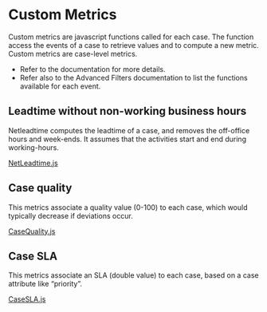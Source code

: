 # Custom Metrics

Custom metrics are javascript functions called for each case. The function access the events of a case to retrieve values and to compute a new metric. Custom metrics are case-level metrics.

- Refer to the documentation for more details.
- Refer also to the Advanced Filters documentation to list the functions available for each event.


## Leadtime without non-working business hours
Netleadtime computes the leadtime of a case, and removes the off-office hours and week-ends. It assumes that the activities start and end during working-hours.

[NetLeadtime.js](NetLeadtime.js)

## Case quality
This metrics associate a quality value (0-100) to each case, which would typically decrease if deviations occur.

[CaseQuality.js](CaseQuality.js)

## Case SLA
This metrics associate an SLA (double value) to each case, based on a case attribute like “priority”.

[CaseSLA.js](CaseSLA.js)


